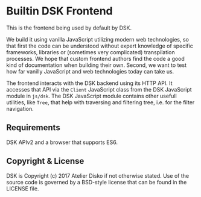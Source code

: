 # Builtin DSK Frontend

This is the frontend being used by default by DSK. 

We build it using vanilla JavaScript utilizing modern web technologies, so
that first the code can be understood without expert knowledge of specific
frameworks, libraries or (sometimes very complicated) transpilation processes.
We hope that custom frontend authors find the code a good kind of documentation
when building their own. Second, we want to test how far vanilly JavaScript and
web technologies today can take us.

The frontend interacts with the DSK backend using its HTTP API. It accesses
that API via the `Client` JavaScript class from the DSK JavaScript module in
`js/dsk`. The DSK JavaScript module contains other usefull utilities, like
`Tree`, that help with traversing and filtering tree, i.e. for the filter
navigation.

## Requirements

DSK APIv2 and a browser that supports ES6.

## Copyright & License

DSK is Copyright (c) 2017 Atelier Disko if not otherwise stated. Use of the
source code is governed by a BSD-style license that can be found in the LICENSE
file.


